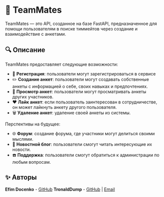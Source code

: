 # 🌟 TeamMates

TeamMates — это API, созданное на базе FastAPI, предназначенное для помощи пользователям в поиске тиммейтов через создание и взаимодействие с анкетами.

## 🔍 Описание

TeamMates предоставляет следующие возможности:

- 📝 **Регистрация**: пользователи могут зарегистрироваться в сервисе
- ✏️ **Создание анкет**: пользователи могут создавать собственные анкеты с информацией о себе, своих навыках и предпочтениях.
- 🔎 **Просмотр анкет**: пользователи могут просматривать анкеты других участников.
- ❤️ **Лайк анкет**: если пользователь заинтересован в сотрудничестве, он может лайкнуть анкету другого пользователя.
- 🗑️ **Удаление анкет**: удаление своей анкеты из системы.

Перспективы на будущее:

- 🌐 **Форум**: создание форума, где участники могут делиться своими мыслями.
- 📰 **Новостной блог**: пользователи смогут читать интересующие их новости.
- ☎️ **Поддержка**: пользователи смогут обратиться к администрации по любым вопросам.

## ✨ Авторы

**Efim Docenko** - [GitHub](https://github.com/EimDoc)
**TronaldDump** - [GitHub](https://github.com/thetronalddump) | [Email](mailto:mdev4work@gmail.com)
